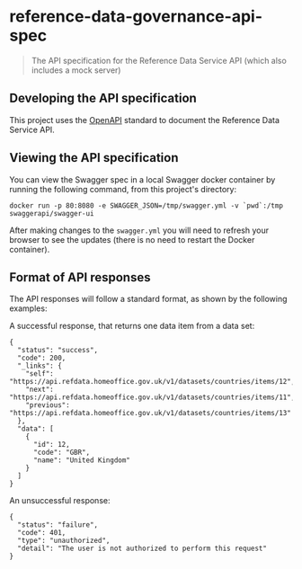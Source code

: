 # reference-data-governance-api-spec

>The API specification for the Reference Data Service API (which also includes a mock server)

## Developing the API specification

This project uses the [OpenAPI](https://github.com/OAI/OpenAPI-Specification/blob/master/versions/2.0.md) standard to document the Reference Data Service API.

## Viewing the API specification

You can view the Swagger spec in a local Swagger docker container by running the following command, from this project's directory:

```
docker run -p 80:8080 -e SWAGGER_JSON=/tmp/swagger.yml -v `pwd`:/tmp swaggerapi/swagger-ui
```

After making changes to the `swagger.yml` you will need to refresh your browser to see the updates (there is no need to restart the Docker container).

## Format of API responses

The API responses will follow a standard format, as shown by the following examples:

A successful response, that returns one data item from a data set:

```
{
  "status": "success",
  "code": 200,
  "_links": {
    "self": "https://api.refdata.homeoffice.gov.uk/v1/datasets/countries/items/12",
    "next": "https://api.refdata.homeoffice.gov.uk/v1/datasets/countries/items/11",
    "previous": "https://api.refdata.homeoffice.gov.uk/v1/datasets/countries/items/13"
  },
  "data": [
    {
      "id": 12,
      "code": "GBR",
      "name": "United Kingdom"
    }
  ]
}
```

An unsuccessful response:

```
{
  "status": "failure",
  "code": 401,
  "type": "unauthorized",
  "detail": "The user is not authorized to perform this request"
}
```
